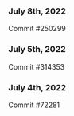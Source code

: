 ### July 8th, 2022

Commit #250299

### July 5th, 2022

Commit #314353


### July 4th, 2022

Commit #72281
